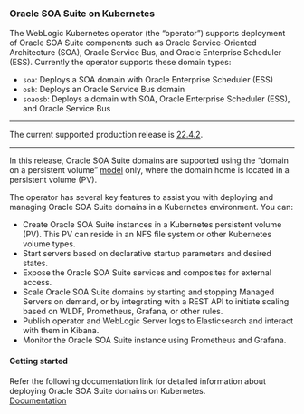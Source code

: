 ### Oracle SOA Suite on Kubernetes

The WebLogic Kubernetes operator (the “operator”) supports deployment of Oracle SOA Suite components such as Oracle Service-Oriented Architecture (SOA), Oracle Service Bus, and Oracle Enterprise Scheduler (ESS). Currently the operator supports these domain types:

* `soa`: Deploys a SOA domain with Oracle Enterprise Scheduler (ESS)
* `osb`: Deploys an Oracle Service Bus domain
* `soaosb`: Deploys a domain with SOA, Oracle Enterprise Scheduler (ESS), and Oracle Service Bus

***
The current supported production release is [22.4.2](https://github.com/oracle/fmw-kubernetes/releases).
***

In this release, Oracle SOA Suite domains are supported using the “domain on a persistent volume”
[model](https://oracle.github.io/weblogic-kubernetes-operator/managing-domains/choosing-a-model/) only, where the domain home is located in a persistent volume (PV).

The operator has several key features to assist you with deploying and managing Oracle SOA Suite domains in a Kubernetes environment. You can:

* Create Oracle SOA Suite instances in a Kubernetes persistent volume (PV). This PV can reside in an NFS file system or other Kubernetes volume types.
* Start servers based on declarative startup parameters and desired states.
* Expose the Oracle SOA Suite services and composites for external access.
* Scale Oracle SOA Suite domains by starting and stopping Managed Servers on demand, or by integrating with a REST API to initiate scaling based on WLDF, Prometheus, Grafana, or other rules.
* Publish operator and WebLogic Server logs to Elasticsearch and interact with them in Kibana.
* Monitor the Oracle SOA Suite instance using Prometheus and Grafana.

#### Getting started

Refer the following documentation link for detailed information about deploying Oracle SOA Suite domains on Kubernetes.  
[Documentation](https://oracle.github.io/fmw-kubernetes/soa-domains/)

